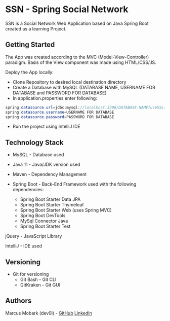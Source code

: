 # SSN - Spring Social Network

SSN is a Social Network Web Application based on Java Spring Boot created as a learning Project.

## Getting Started
The App was created according to the MVC (Model-View-Controller) paradigm. Basis of the View component was made using HTML/CSS/JS.

Deploy the App locally:

* Clone Repository to desired local destination directory
* Create a Database with MySQL (DATABASE NAME, USERNAME FOR DATABASE and PASSWORD FOR DATABASE)
* In application.properties enter following:
```Java
spring.datasource.url=jdbc:mysql://localhost:3306/DATABASE NAME?useSSL=false&serverTimezone=UTC
spring.datasource.username=USERNAME FOR DATABASE
spring.datasource.password=PASSWORD FOR DATABASE
```
* Run the project using IntelliJ IDE

## Technology Stack
* MySQL - Database used

* Java 11 - Java/JDK version used

* Maven - Dependency Management

* Spring Boot - Back-End Framework used with the following dependencies:
  * Spring Boot Starter Data JPA
  * Spring Boot Starter Thymeleaf
  * Spring Boot Starter Web (uses Spring MVC)
  * Spring Boot DevTools
  * MySql Connector Java
  * Spring Boot Starter Test

jQuery - JavaScript Library

IntelliJ - IDE used

## Versioning
* Git for versioning
  * Git Bash - Git CLI
  * GitKraken - Git GUI

## Authors
Marcus Mobark (dev0l) - [GitHub](https://www.github.com/dev0l) [LinkedIn](https://se.linkedin.com/in/marcus-mobark-43358386)
